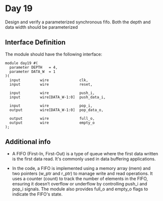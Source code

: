 # Day 19

Design and verify a parameterized synchronous fifo. Both the depth and data width should be parameterized

## Interface Definition
The module should have the following interface:

```
module day19 #(
  parameter DEPTH   = 4,
  parameter DATA_W  = 1
)(
  input         wire              clk,
  input         wire              reset,

  input         wire              push_i,
  input         wire[DATA_W-1:0]  push_data_i,

  input         wire              pop_i,
  output        wire[DATA_W-1:0]  pop_data_o,

  output        wire              full_o,
  output        wire              empty_o
);
```

## Additional info

- A FIFO (First-In, First-Out) is a type of queue where the first data written is the first data read. It's commonly used in data buffering applications.

- In the code, a FIFO is implemented using a memory array (mem) and two pointers (w_ptr and r_ptr) to manage write and read operations. It uses a counter (count) to track the number of elements in the FIFO, ensuring it doesn’t overflow or underflow by controlling push_i and pop_i signals. The module also provides full_o and empty_o flags to indicate the FIFO's state.